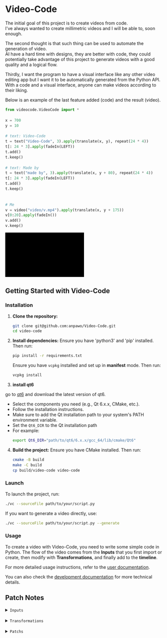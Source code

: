 # Video-Code
The initial goal of this project is to create videos from code.<br>
I've always wanted to create millimetric videos and I will be able to, soon enough.

The second thought is that such thing can be used to automate the generation of video.<br>
AI have a hard time with designs, they are better with code, they could potentially take advantage of this project to generate videos with a good quality and a logical flow.

Thirdly, I want the program to have a visual interface like any other video editing app but I want it to be automatically generated from the Python API.<br>
With a code and a visual interface, anyone can make videos according to their liking.

Below is an example of the last feature added (code) and the result (video).



```py
from videocode.VideoCode import *

x = 700
y = 10

# text: Video-Code
t = text("Video-Code", 3).apply(translate(x, y), repeat(24 * 4))
t[: 24 * 3].apply(fadeIn(LEFT))
t.add()
t.keep()

# text: Made by
t = text("made by", 3).apply(translate(x, y + 80), repeat(24 * 4))
t[: 24 * 3].apply(fadeIn(LEFT))
t.add()
t.keep()


# Me
v = video("video/v.mp4").apply(translate(x, y + 175))
v[0:20].apply(fadeIn())
v.add()
v.keep()
```

<img src="docs/readme/example.gif" style="width: 50%;">

## Getting Started with Video-Code

### Installation

1. **Clone the repository:**
    ```sh
    git clone git@github.com:anpawo/Video-Code.git
    cd video-code
    ```

2. **Install dependencies:**
    Ensure you have 'python3' and 'pip' installed. Then run:
    ```sh
    pip install -r requirements.txt
    ```

    Ensure you have `vcpkg` installed and set up in **manifest** mode. Then run:
    ```sh
    vcpkg install
    ```

3. **install qt6**

go to [qt6](https://www.qt.io/download) and download the latest version of qt6.
   - Select the components you need (e.g., Qt 6.x.x, CMake, etc.).
   - Follow the installation instructions.
   - Make sure to add the Qt installation path to your system's PATH environment variable.
   - Set the `Qt6_DIR` to the Qt installation path
   - For example:
     ```sh
     export Qt6_DIR="path/to/qt6/6.x.x/gcc_64/lib/cmake/Qt6"
     ```

4. **Build the project:**
    Ensure you have CMake installed. Then run:
    ```sh
    cmake -B build
    make -C build
    cp build/video-code video-code
    ```

### Launch

To launch the project, run:
```sh
./vc --sourceFile path/to/your/script.py
```
If you want to generate a video directly, use:
```sh
./vc --sourceFile path/to/your/script.py --generate
```

### Usage

To create a video with Video-Code, you need to write some simple code in Python. The flow of the video comes from the **Inputs** that you first import or create, then modify with **Transformations**, and finally add to the **timeline**.

For more detailed usage instructions, refer to the [user documentation](docs/user/user.md).

You can also check the [development documentation](docs/dev/dev.md) for more technical details.

## Patch Notes

<details>
    <summary><code>Inputs</code></summary>
<br>

- `image`
- `video`
- `text`

</details>

<br>

<details>
    <summary><code>Transformations</code></summary>
<br>

- `fade`
- `grayscale`

<br>

- `translate`
- `move`

<br>

- `overlay`
- `repeat`

</details>

<br>

<details>
    <summary><code>Patchs</code></summary>
<br>

- `transformation`: grayscale (18/03/25)
- `feature`: keep last frame of input on screen (06/03/25)
- `rework`: one stack (06/03/25)
- `transformation`: repeat (03/03/25)
- `input`: text (03/03/25)
- `rework`: position of the frames (02/03/25)
- `transformation`: move (02/03/25)

</details>
